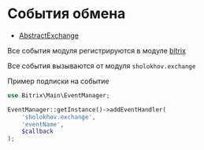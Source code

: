 # События обмена
- [AbstractExchange](https://github.com/sholokhov-daniil/bitrix-exchange/blob/master/src/docs/02-events-afterexchange.md)

Все события модуля регистрируются в модуле [bitrix](https://dev.1c-bitrix.ru/api_d7/bitrix/main/EventManager/index.php)

Все события вызываются от модуля `sholokhov.exchange`

Пример подписки на событие

````php
use Bitrix\Main\EventManager;

EventManager::getInstance()->addEventHandler(
    'sholokhov.exchange',
    'eventName',
    $callback
);
````
